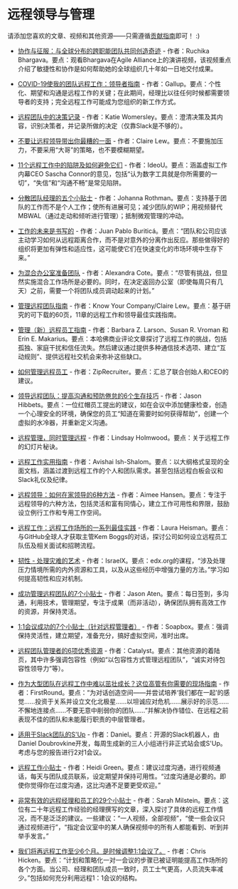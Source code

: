 # 远程领导与管理

请添加您喜欢的文章、视频和其他资源——只需遵循[贡献指南](https://github.com/LappleApple/awesome-leading-and-managing/blob/master/CONTRIBUTING.md)即可！ :)

- [协作与征服：与全球分布的跨职能团队共同创造奇迹](https://www.agilealliance.org/resources/videos/collaborate-and-conquer-make-magic-happen-with-globally-distributed-cross-functional-teams-ruchika-bhargava/) - 作者：Ruchika Bhargava。要点：观看Bhargava在Agile Alliance上的演讲视频，该视频重点介绍了敏捷性和协作是如何帮助她的全球组织几十年如一日地交付成果。

- [COVID-19使我的团队远程工作：领导者指南](https://www.gallup.com/workplace/288956/covid-teams-working-remotely-guide-leaders.aspx) - 作者：Gallup。要点：个性化、期望和沟通是远程工作的关键；在此期间，经理比以往任何时候都需要领导者的支持；完全远程工作可能成为您组织的新工作方式。

- [远程团队中的决策记录](https://medium.com/@kawomersley/documenting-decisions-in-a-remote-team-b53cb615ae73) - 作者：Katie Womersley。要点：澄清决策及其内容，识别决策者，并记录所做的决定（仅靠Slack是不够的）。

- [不要让远程领导带出你最糟的一面](https://knowyourteam.com/blog/2020/04/09/dont-let-remote-leadership-bring-out-the-worst-in-you/) - 作者：Claire Lew。要点：不要施加压力，不要采用“大哥”的策略，也不要模糊期望。

- [11个远程工作中的陷阱及如何避免它们](https://www.ideou.com/blogs/inspiration/11-pitfalls-of-remote-work-and-how-to-avoid-them) - 作者：IdeoU。要点：涵盖虚拟工作内幕CEO Sascha Connor的意见，包括“认为数字工具就是你所需要的一切”，“失信”和“沟通不畅”是常见陷阱。

- [分散团队经理的五个小贴士](https://www.jrothman.com/mpd/2020/03/five-tips-for-managers-of-newly-dispersed-teams/) - 作者：Johanna Rothman。要点：支持基于团队的工作而不是个人工作；使所有进展可见；减少团队的WIP；用视频替代MBWAL（通过走动和倾听进行管理）；抵制微观管理的冲动。

- [工作的未来是书写的](https://increment.com/remote/future-of-work-is-written/) - 作者：Juan Pablo Buriticá。要点：“团队和公司应该主动学习如何从远程距离合作，而不是对意外的分离作出反应。那些做得好的组织将更加有弹性和适应性，这可能使它们在快速变化的市场环境中生存下来。”

- [为混合办公室准备团队](https://www.entrepreneur.com/article/365071) - 作者：Alexandra Cote。要点：“尽管有挑战，但显然实施混合工作场所是必要的。同时，在决定返回办公室（即使每周只有几天）之前，需要一个将团队成员调动起来的计划。”

- [管理远程团队指南](https://knowyourteam.com/m/managing_remote_teams) - 作者：Know Your Company/Claire Lew。要点：基于研究的可下载的60页，11章的远程工作和领导最佳实践指南。

- [管理（新）远程员工指南](https://hbr.org/2020/03/a-guide-to-managing-your-newly-remote-workers) - 作者：Barbara Z. Larson、Susan R. Vroman 和 Erin E. Makarius。要点：本哈佛商业评论文章探讨了远程工作的挑战，包括孤独、家庭干扰和信任流失。然后建议通过提供多种通信技术选项、建立“互动规则”、提供远程社交机会来弥补这些缺口。

- [如何管理远程员工](https://www.ziprecruiter.com/blog/how-to-manage-remote-workers) - 作者：ZipRecruiter。要点：汇总了联合创始人和CEO的建议。

- [领导远程团队：提高沟通和预防倦怠的6个生存技巧](https://enterprisersproject.com/article/2020/3/leading-remote-teams-6-survival-tips?sc_cid=7016000000127eyAAA) - 作者：Jason Hibbets。要点：一位红帽员工提出的建议，如在会议中添加健康检查，创造一个心理安全的环境，确保您的员工“知道在需要时如何获得帮助”，创建一个虚拟的水冷器，并重新定义沟通。

- [远程管理，同时管理远程](https://speakerdeck.com/auxesis/managing-remotely-while-remotely-managing) - 作者：Lindsay Holmwood。要点：关于远程工作的幻灯片秘诀。

- [远程工作实用指南](https://docs.google.com/document/u/1/d/1FH_2ViEkoFxIgVrEOTZWfs8cUQzkNRLfkeqA37hK690/mobilebasic) - 作者：Avishai Ish-Shalom。要点：以大纲格式呈现的全面文档，涵盖过渡到远程工作的个人和团队需求。甚至包括远程白板会议和Slack礼仪及纪律。

- [远程领导：如何在家领导的6种方法](https://theglasshammer.com/2020/03/31/remote-leadership-6-ways-how-to-lead-when-you-have-to-lead-from-home/) - 作者：Aimee Hansen。要点：专注于远程领导的六种方法，包括灵活和富有同情心，建立工作可用性和界限，鼓励设立例行工作和专用工作空间。

- [远程工作：远程工作场所的一系列最佳实践](https://github.blog/2020-04-10-remote-work-a-series-of-best-practices-for-a-remote-workplace/) - 作者：Laura Heisman。要点：与GitHub全球人才获取主管Kem Boggs的对话，探讨公司如何设立远程员工队伍及相关面试和招聘流程。

- [韧性 - 处理灾难的艺术](https://www.edx.org/course/resilience-the-art-of-coping-with-disasters) - 作者：IsraelX。要点：edx.org的课程，“涉及处理压力情境所需的内外资源和工具，以及从这些经历中增强力量的方法。”学习如何提高韧性和应对机制。

- [成功管理远程团队的7个小贴士](https://www.inc.com/jason-aten/7-tips-for-working-fsuccessfully-managing-remote-teams.html) - 作者：Jason Aten。要点：每日签到，多沟通，利用技术，管理期望，专注于成果（而非活动），确保团队拥有高效工作的资源，并保持灵活。

- [1:1会议成功的7个小贴士（针对远程管理者）](https://soapboxhq.com/blog/management-skills/1-on-1-meeting-tips-remote-managers) - 作者：Soapbox。要点：强调保持灵活性，建立期望，准备充分，搞好虚拟空间，准时出席。

- [远程团队管理者的6项优秀资源](https://www.catalyst.org/2020/03/26/remote-work-roundup-managers-6-excellent-resources/) - 作者：Catalyst。要点：其他资源的着陆页，其中许多强调包容性（例如“以包容性方式管理远程团队”，“诚实对待包容性领导力”等）。

- [作为大型团队在远程工作中难以茁壮成长？这位高管有你需要的现场指南](https://firstround.com/review/struggling-to-thrive-as-a-large-team-working-remotely-this-exec-has-the-field-guide-you-need/) - 作者：FirstRound。要点：“为对话创造空间——并尝试培养‘我们都在一起’的感觉……投资于关系并设立文化北极星……以坦诚应对危机……展示好的示范……不懈地连接点……不要无意中削弱你的团队……”并解决协作错位、在远程之前表现不佳的团队和未能履行职责的中层管理者。

- [适用于Slack团队的S'Up](https://sup.playplay.io/) - 作者：Daniel。要点：开源的Slack机器人，由Daniel Doubrovkine开发，每周生成新的三人小组进行非正式站会或S'Up。考虑与您的报告进行2对1会议。

- [远程工作小贴士](https://brightmove.com/blog/tips-for-working-remotely) - 作者：Heidi Green。要点：建议过度沟通，进行视频通话，每天与团队成员联系，设定期望并保持可用性。“过度沟通是必要的。即使你觉得你在过度沟通，这比沟通不足要更受欢迎。”

- [非常有效的远程经理和员工的29个小贴士](https://medium.com/better-programming/29-tips-for-very-effective-remote-managers-and-workers-3b20d897ceb3) - 作者：Sarah Milstein。要点：这位有二十年远程工作经验的经理撰写的文章，深入探讨了具体的远程工作情况，而不是泛泛的建议。一些建议：“一人视频，全部视频”，“使一些会议只通过视频进行”，“指定会议室中的某人确保视频中的所有人都能看到、听到并举手发言。”

- [我们将再远程工作至少6个月。是时候调整1:1会议了。](https://blog.nuffsaid.com/running-one-on-ones) - 作者：Chris Hicken。要点：“计划和策略化一对一会议的步骤已被证明能提高工作场所的各个方面。当公司、经理和团队成员一致时，员工士气更高，人员流失率减少。”包括如何充分利用远程1：1会议的结构。
